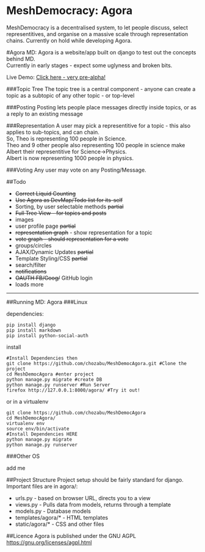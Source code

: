 MeshDemocracy: Agora
==============================
MeshDemocracy is a decentralised system, to let people discuss, select representitives, and organise on a massive scale through representation chains. Currently on hold while developing Agora.

#Agora
MD: Agora is a website/app built on django to test out the  concepts behind MD.  
Currently in early stages - expect some uglyness and broken bits.  

Live Demo: [Click here - very pre-alpha!](http://meshdemocracy.org/)

###Topic Tree
The topic tree is a central component - anyone can create a topic as a subtopic of any other topic - or top-level

###Posting
Posting lets people place messages directly inside topics, or as a reply to an existing message

###Representation
A user may pick a representitive for a topic - this also applies to sub-topics, and can chain.  
So, Theo is representing 100 people in Science.  
Theo and 9 other people also representing 100 people in science make Albert their representitive for Science->Physics.  
Albert is now representing 1000 people in physics.

###Voting
Any user may vote on any Posting/Message.

##Todo
- ~~Correct Liquid Counting~~
- ~~Use Agora as DevMap/Todo list for its-self~~
- Sorting, by user selectable methods ~~partial~~
- ~~Full Tree View - for topics and posts~~
- images
- user profile page ~~partial~~
- ~~representation graph~~ - show representation for a topic
- ~~vote graph - should representation for a vote~~
- groups/circles
- AJAX/Dynamic Updates ~~partial~~
- Template Styling/CSS ~~partial~~
- search/filter
- ~~notifications~~
- ~~OAUTH FB/Goog/~~ GitHub login
- loads more

----------------------------
##Running MD: Agora
###Linux

dependencies:

    pip install django 
    pip install markdown
    pip install python-social-auth

install

    #Install Dependencies then
    git clone https://github.com/chozabu/MeshDemocAgora.git #Clone the project
    cd MeshDemocAgora #enter project
    python manage.py migrate #create DB
    python manage.py runserver #Run Server
    firefox http://127.0.0.1:8000/agora/ #Try it out!
    
or in a virtualenv

    git clone https://github.com/chozabu/MeshDemocAgora
    cd MeshDemocAgora/
    virtualenv env
    source env/bin/activate
    #Install Dependencies HERE
    python manage.py migrate
    python manage.py runserver

###Other OS

add me


##Project Structure
Project setup should be fairly standard for django.
Important files are in agora/:  
- urls.py - based on browser URL, directs you to a view
- views.py - Pulls data from models, returns through a template
- models.py - Database models
- templates/agora/* - HTML templates
- static/agora/* - CSS and other files

##Licence
Agora is published under the GNU AGPL  
https://gnu.org/licenses/agpl.html  
